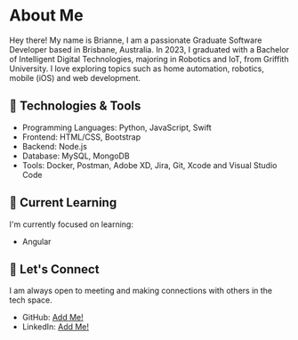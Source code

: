 # About Me

Hey there! My name is Brianne, I am a passionate Graduate Software Developer based in Brisbane, Australia. In 2023, I graduated with a Bachelor of Intelligent Digital Technologies, majoring in Robotics and IoT, from Griffith University.
I love exploring topics such as home automation, robotics, mobile (iOS) and web development. 

## 🔧 Technologies & Tools

- Programming Languages: Python, JavaScript, Swift
- Frontend: HTML/CSS, Bootstrap
- Backend: Node.js
- Database: MySQL, MongoDB 
- Tools:  Docker, Postman, Adobe XD, Jira, Git, Xcode and Visual Studio Code 

## 🌱 Current Learning

I'm currently focused on learning:

- Angular

## 💬 Let's Connect

I am always open to meeting and making connections with others in the tech space. 

- GitHub: [Add Me!](https://github.com/briannebyer)
- LinkedIn: [Add Me!](https://www.linkedin.com/in/briannebyer/)
